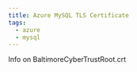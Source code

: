 ```yaml
---
title: Azure MySQL TLS Certificate
tags:
  - azure
  - mysql
---
```


Info on BaltimoreCyberTrustRoot.crt